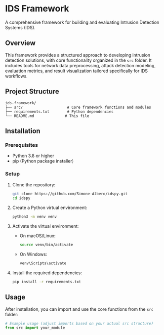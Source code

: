 # IDS Framework

A comprehensive framework for building and evaluating Intrusion Detection Systems (IDS).

## Overview

This framework provides a structured approach to developing intrusion detection solutions, with core functionality organized in the `src` folder. It includes tools for network data preprocessing, attack detection modeling, evaluation metrics, and result visualization tailored specifically for IDS workflows.

## Project Structure

```
ids-framework/
├── src/                    # Core framework functions and modules
├── requirements.txt        # Python dependencies
└── README.md              # This file
```

## Installation

### Prerequisites

- Python 3.8 or higher
- pip (Python package installer)

### Setup

1. Clone the repository:
   ```bash
   git clone https://github.com/Simone-Albero/idspy.git
   cd idspy
   ```

2. Create a Python virtual environment:
   ```bash
   python3 -m venv venv
   ```

3. Activate the virtual environment:
   - On macOS/Linux:
     ```bash
     source venv/bin/activate
     ```
   - On Windows:
     ```bash
     venv\Scripts\activate
     ```

4. Install the required dependencies:
   ```bash
   pip install -r requirements.txt
   ```

## Usage

After installation, you can import and use the core functions from the `src` folder:

```python
# Example usage (adjust imports based on your actual src structure)
from src import your_module
```